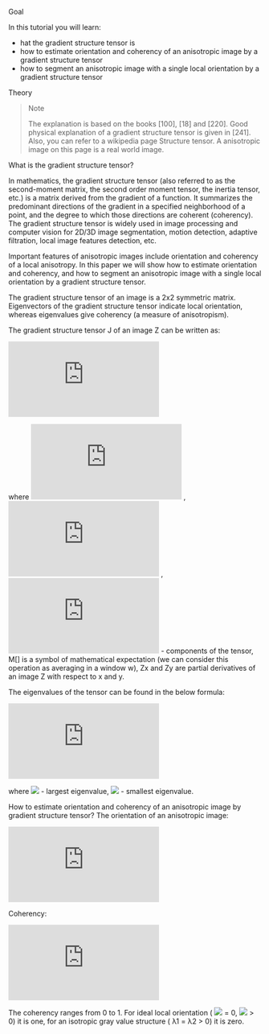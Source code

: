 Goal

In this tutorial you will learn:


* hat the gradient structure tensor is
* how to estimate orientation and coherency of an anisotropic image by a gradient structure tensor
* how to segment an anisotropic image with a single local orientation by a gradient structure tensor

Theory

> Note
> 
> The explanation is based on the books [100], [18] and [220]. Good physical explanation of a gradient structure tensor is given in [241]. Also, you can refer to a wikipedia page Structure tensor.
> A anisotropic image on this page is a real world image.

What is the gradient structure tensor?

In mathematics, the gradient structure tensor (also referred to as the second-moment matrix, the second order moment tensor, the inertia tensor, etc.) is a matrix derived from the gradient of a function. It summarizes the predominant directions of the gradient in a specified neighborhood of a point, and the degree to which those directions are coherent (coherency). The gradient structure tensor is widely used in image processing and computer vision for 2D/3D image segmentation, motion detection, adaptive filtration, local image features detection, etc.

Important features of anisotropic images include orientation and coherency of a local anisotropy. In this paper we will show how to estimate orientation and coherency, and how to segment an anisotropic image with a single local orientation by a gradient structure tensor.

The gradient structure tensor of an image is a 2x2 symmetric matrix. Eigenvectors of the gradient structure tensor indicate local orientation, whereas eigenvalues give coherency (a measure of anisotropism).

The gradient structure tensor J of an image Z can be written as:

![](http://latex.codecogs.com/gif.latex?J%20%3D%20%5Cbegin%7Bbmatrix%7D%20J_%7B11%7D%20%26%20J_%7B12%7D%20%5C%5C%20J_%7B12%7D%20%26%20J_%7B22%7D%20%5Cend%7Bbmatrix%7D)

where ![](http://latex.codecogs.com/gif.latex?J_%7B11%7D%20%3D%20M%5BZ_%7Bx%7D%5E%7B2%7D%5D) , ![](http://latex.codecogs.com/gif.latex?J_%7B22%7D%20%3D%20M%5BZ_%7By%7D%5E%7B2%7D%5D) , ![](http://latex.codecogs.com/gif.latex?J_%7B12%7D%20%3D%20M%5BZ_%7Bx%7DZ_%7By%7D%5D) - components of the tensor, M[] is a symbol of mathematical expectation (we can consider this operation as averaging in a window w), Zx and Zy are partial derivatives of an image Z with respect to x and y.

The eigenvalues of the tensor can be found in the below formula:

![](http://latex.codecogs.com/gif.latex?%5Clambda_%7B1%2C2%7D%20%3D%20J_%7B11%7D%20+%20J_%7B22%7D%20%5Cpm%20%5Csqrt%7B%28J_%7B11%7D%20-%20J_%7B22%7D%29%5E%7B2%7D%20+%204J_%7B12%7D%5E%7B2%7D%7D)

where ![](http://latex.codecogs.com/gif.latex?\lambda_1) - largest eigenvalue, ![](http://latex.codecogs.com/gif.latex?\lambda_2) - smallest eigenvalue.

How to estimate orientation and coherency of an anisotropic image by gradient structure tensor?
The orientation of an anisotropic image:

![](http://latex.codecogs.com/gif.latex?%5Calpha%20%3D%200.5arctg%5Cfrac%7B2J_%7B12%7D%7D%7BJ_%7B22%7D%20-%20J_%7B11%7D%7D)

Coherency:

![](http://latex.codecogs.com/gif.latex?C%20%3D%20%5Cfrac%7B%5Clambda_1%20-%20%5Clambda_2%7D%7B%5Clambda_1%20+%20%5Clambda_2%7D)

The coherency ranges from 0 to 1. For ideal local orientation ( ![](http://latex.codecogs.com/gif.latex?\lambda_2) = 0, ![](http://latex.codecogs.com/gif.latex?\lambda_1) > 0) it is one, for an isotropic gray value structure ( λ1 = λ2 > 0) it is zero.